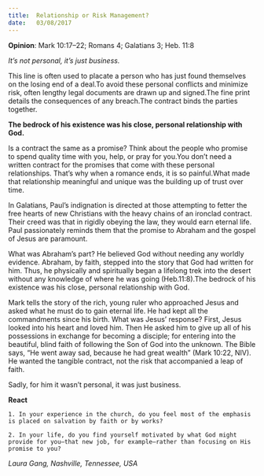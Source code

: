 ```yaml
---
title:  Relationship or Risk Management?
date:   03/08/2017
---
```


**Opinion**: Mark 10:17–22; Romans 4; Galatians 3; Heb. 11:8

_It’s not personal, it’s just business._

This line is often used to placate a person who has just found themselves on the losing end of a deal.To avoid these personal conflicts and minimize risk, often lengthy legal documents are drawn up and signed.The fine print details the consequences of any breach.The contract binds the parties together.

**The bedrock of his existence was his close, personal relationship with God.**

Is a contract the same as a promise? Think about the people who promise to spend quality time with you, help, or pray for you.You don’t need a written contract for the promises that come with these personal relationships. That’s why when a romance ends, it is so painful.What made that relationship meaningful and unique was the building up of trust over time.

In Galatians, Paul’s indignation is directed at those attempting to fetter the free hearts of new Christians with the heavy chains of an ironclad contract. Their creed was that in rigidly obeying the law, they would earn eternal life. Paul passionately reminds them that the promise to Abraham and the gospel of Jesus are paramount.

What was Abraham’s part? He believed God without needing any worldly evidence. Abraham, by faith, stepped into the story that God had written for him. Thus, he physically and spiritually began a lifelong trek into the desert without any knowledge of where he was going (Heb.11:8).The bedrock of his existence was his close, personal relationship with God.

Mark tells the story of the rich, young ruler who approached Jesus and asked what he must do to gain eternal life. He had kept all the commandments since his birth. What was Jesus’ response? First, Jesus looked into his heart and loved him. Then He asked him to give up all of his possessions in exchange for becoming a disciple; for entering into the beautiful, blind faith of following the Son of God into the unknown. The Bible says, “He went away sad, because he had great wealth” (Mark 10:22, NIV). He wanted the tangible contract, not the risk that accompanied a leap of faith.

Sadly, for him it wasn’t personal, it was just business.

**React**

`1. In your experience in the church, do you feel most of the emphasis is placed on salvation by faith or by works?`

`2. In your life, do you find yourself motivated by what God might provide for you—that new job, for example—rather than focusing on His promise to you?`

_Laura Gang, Nashville, Tennessee, USA_